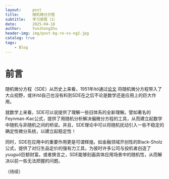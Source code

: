 ```yaml
---
layout:     post
title:      随机微分方程
subtitle:   学习感悟（1）
date:       2025-04-18
author:     YunzhongZhu
header-img: img/post-bg-re-vs-ng2.jpg
catalog: true
tags:
    - Blog
---
```


# 前言
随机微分方程（SDE）从历史上来看，1951年<span
class="math inline">$It\hat{o}$</span>通过[论文](https://archive.org/details/onstochasticdiff029540mbp/page/n1/mode/2up)  将随机微分方程带入了大众视野，或许<span
class="math inline">$It\hat{o}$</span>自己也没有料到SDE在之后不论是数学还是应用上的巨大作用。

就数学上来看，SDE可以说提供了理解一些旧体系的全新理解。譬如著名的Feynman-Kac公式，提供了用随机分析解决偏微分方程的工具，从而建立起数学中随机与非随机之间的桥梁。并且，SDE理论中可以将随机扰动引入一些不稳定的确定性微分系统，以建立起稳定性！

同时，SDE在应用中的重要作用更是可谓辉煌。如金融领域开创性的Black-Sholz公式，提供了对衍生品定价的强有力工具，为彼时许多公司与投机者创造了$yuugu\hat{o}$巨额财富。或者换言之，SDE能够刻画具体应用场景中的随机性，从而解决以前一些无法把握的问题。

（待续）

